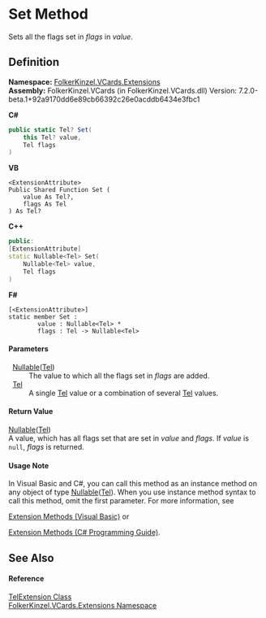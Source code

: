 # Set Method


Sets all the flags set in *flags* in *value*.



## Definition
**Namespace:** <a href="ea6bb853-85f2-e58b-0429-68b3fa762c9a.md">FolkerKinzel.VCards.Extensions</a>  
**Assembly:** FolkerKinzel.VCards (in FolkerKinzel.VCards.dll) Version: 7.2.0-beta.1+92a9170dd6e89cb66392c26e0acddb6434e3fbc1

**C#**
``` C#
public static Tel? Set(
	this Tel? value,
	Tel flags
)
```
**VB**
``` VB
<ExtensionAttribute>
Public Shared Function Set ( 
	value As Tel?,
	flags As Tel
) As Tel?
```
**C++**
``` C++
public:
[ExtensionAttribute]
static Nullable<Tel> Set(
	Nullable<Tel> value, 
	Tel flags
)
```
**F#**
``` F#
[<ExtensionAttribute>]
static member Set : 
        value : Nullable<Tel> * 
        flags : Tel -> Nullable<Tel> 
```



#### Parameters
<dl><dt>  <a href="https://learn.microsoft.com/dotnet/api/system.nullable-1" target="_blank" rel="noopener noreferrer">Nullable</a>(<a href="812fce9d-734d-1493-834c-58f45408588f.md">Tel</a>)</dt><dd>The value to which all the flags set in <em>flags</em> are added.</dd><dt>  <a href="812fce9d-734d-1493-834c-58f45408588f.md">Tel</a></dt><dd>A single <a href="812fce9d-734d-1493-834c-58f45408588f.md">Tel</a> value or a combination of several <a href="812fce9d-734d-1493-834c-58f45408588f.md">Tel</a> values.</dd></dl>

#### Return Value
<a href="https://learn.microsoft.com/dotnet/api/system.nullable-1" target="_blank" rel="noopener noreferrer">Nullable</a>(<a href="812fce9d-734d-1493-834c-58f45408588f.md">Tel</a>)  
A value, which has all flags set that are set in *value* and *flags*. If *value* is `null`, *flags* is returned.

#### Usage Note
In Visual Basic and C#, you can call this method as an instance method on any object of type <a href="https://learn.microsoft.com/dotnet/api/system.nullable-1" target="_blank" rel="noopener noreferrer">Nullable</a>(<a href="812fce9d-734d-1493-834c-58f45408588f.md">Tel</a>). When you use instance method syntax to call this method, omit the first parameter. For more information, see <a href="https://docs.microsoft.com/dotnet/visual-basic/programming-guide/language-features/procedures/extension-methods" target="_blank" rel="noopener noreferrer">

Extension Methods (Visual Basic)</a> or <a href="https://docs.microsoft.com/dotnet/csharp/programming-guide/classes-and-structs/extension-methods" target="_blank" rel="noopener noreferrer">

Extension Methods (C# Programming Guide)</a>.

## See Also


#### Reference
<a href="d8878787-0d18-0761-b4d0-be70d4a9e267.md">TelExtension Class</a>  
<a href="ea6bb853-85f2-e58b-0429-68b3fa762c9a.md">FolkerKinzel.VCards.Extensions Namespace</a>  
